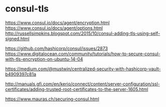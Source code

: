 # consul-tls



https://www.consul.io/docs/agent/encryption.html <br>
https://www.consul.io/docs/agent/options.html <br>
http://russellsimpkins.blogspot.com/2015/10/consul-adding-tls-using-self-signed.html <br>



https://github.com/hashicorp/consul/issues/2873 <br>
https://www.digitalocean.com/community/tutorials/how-to-secure-consul-with-tls-encryption-on-ubuntu-14-04 <br>



https://medium.com/@mustwin/centralized-security-with-hashicorp-vault-b4909397c81a <br>


http://manuals.gfi.com/en/kerio/connect/content/server-configuration/ssl-certificates/adding-trusted-root-certificates-to-the-server-1605.html <br>



https://www.mauras.ch/securing-consul.html </br>
